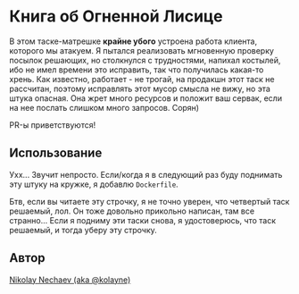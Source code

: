# Книга об Огненной Лисице
В этом таске-матрешке **крайне убого** устроена работа клиента, которого мы атакуем. Я пытался реализовать мгновенную проверку посылок решающих, но столкнулся с трудностями, напихал костылей, ибо не имел времени это исправить, так что получилась какая-то хрень. Как известно, работает - не трогай, на продакшн этот таск не рассчитан, поэтому исправлять этот мусор смысла не вижу, но эта штука опасная. Она жрет много ресурсов и положит ваш сервак, если на нее послать слишком много запросов. Сорян)

PR-ы приветствуются!

## Использование
Ухх... Звучит непросто. Если/когда я в следующий раз буду поднимать эту штуку на кружке, я добавлю `Dockerfile`.

Бтв, если вы читаете эту строчку, я не точно уверен, что четвертый таск решаемый, лол. Он тоже довольно прикольно написан, там все странно... Если я подниму эти таски снова, я удостоверюсь, что таск решаемый, и тогда уберу эту строчку.

## Автор
[Nikolay Nechaev (aka @kolayne)](https://github.com/kolayne)
